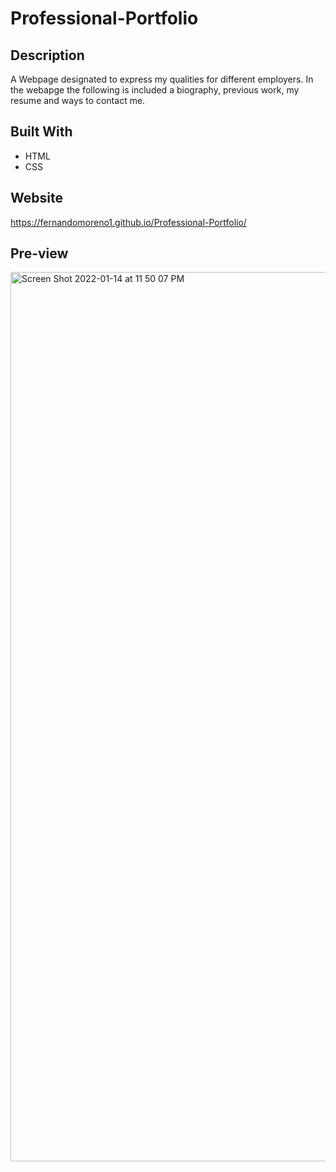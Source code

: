 # Professional-Portfolio

## Description
A Webpage designated to express my qualities for different employers. In the webapge the following is included a biography, previous work, my resume and ways to contact me.

## Built With
* HTML
* CSS

## Website
https://fernandomoreno1.github.io/Professional-Portfolio/

## Pre-view
<img width="1423" alt="Screen Shot 2022-01-14 at 11 50 07 PM" src="https://user-images.githubusercontent.com/94732823/149609403-95805f6f-4620-43a0-bf9a-d6ffc47b8c23.png">
